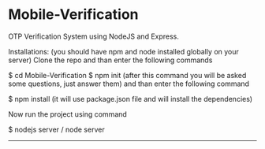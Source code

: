 # Mobile-Verification
OTP Verification System using NodeJS and Express.

Installations:
(you should have npm and node installed globally on your server)
Clone the repo and than enter the following commands

$ cd Mobile-Verification
$ npm init 
(after this command you will be asked some questions, just answer them)
and than enter the following command

$ npm install
(it will use package.json file and will install the dependencies)

Now run the project using command

$ nodejs server / node server

___________
